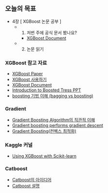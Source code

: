 ## 오늘의 목표
- 4장 [ XGBoost 논문 공부 ]
	- 1) 저번 주에 공식 문서 봤나요?
		- [XGBoost Document](https://xgboost.readthedocs.io/en/latest/index.html)
	- 2) 논문 읽기
	

### XGBoost 참고 자료
- [XGBoost Paper](https://arxiv.org/abs/1603.02754)
- [XGBoost 사용하기](https://brunch.co.kr/@snobberys/137)
- [XGBoost Document](https://xgboost.readthedocs.io/en/latest/index.html)
- [Introduction to Boosted Tress PPT](https://homes.cs.washington.edu/~tqchen/pdf/BoostedTree.pdf?fbclid=IwAR0gGntURg4U24l6Fit-DLpVNBb_BtgMjzlSg3NYdb8jI44JLHLH-0Zluis)
- [boosting 기법 이해 (bagging vs boosting)](https://www.slideshare.net/freepsw/boosting-bagging-vs-boosting)

### Gradient 
- [Gradient Boosting Algorithm의 직관적 이해](https://3months.tistory.com/368)
- [Gradient boosting performs gradient descent](https://explained.ai/gradient-boosting/descent.html)
- [Gradient Boosting(컨벡스 최적화)](https://wikidocs.net/19037)

### Kaggle 커널
- [Using XGBoost with Scikit-learn](https://www.kaggle.com/stuarthallows/using-xgboost-with-scikit-learn)

### Catboost
- [Catboost의 아이디어](https://ishuca.tistory.com/418)
- [Catboost 설명](https://gentlej90.tistory.com/100)

